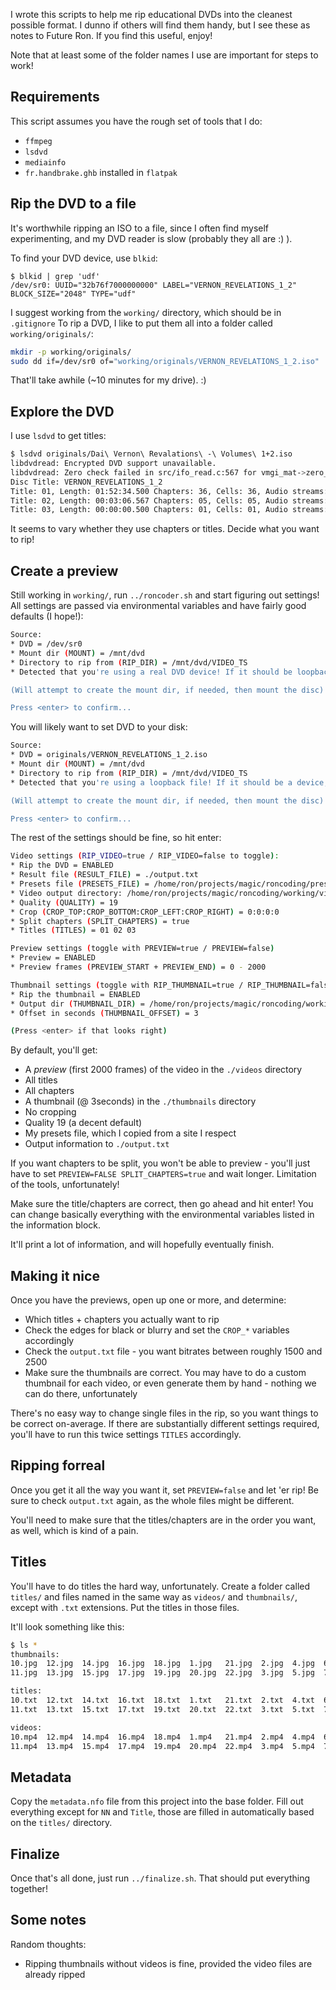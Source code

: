 I wrote this scripts to help me rip educational DVDs into the cleanest possible
format. I dunno if others will find them handy, but I see these as notes to
Future Ron. If you find this useful, enjoy!

Note that at least some of the folder names I use are important for steps to
work!

## Requirements

This script assumes you have the rough set of tools that I do:

* `ffmpeg`
* `lsdvd`
* `mediainfo`
* `fr.handbrake.ghb` installed in `flatpak`

## Rip the DVD to a file

It's worthwhile ripping an ISO to a file, since I often find myself
experimenting, and my DVD reader is slow (probably they all are :) ).

To find your DVD device, use `blkid`:

```
$ blkid | grep 'udf'
/dev/sr0: UUID="32b76f7000000000" LABEL="VERNON_REVELATIONS_1_2" BLOCK_SIZE="2048" TYPE="udf"
```

I suggest working from the `working/` directory, which should be in
`.gitignore` To rip a DVD, I like to put them all into a folder called
`working/originals/`:

```bash
mkdir -p working/originals/
sudo dd if=/dev/sr0 of="working/originals/VERNON_REVELATIONS_1_2.iso"
```

That'll take awhile (~10 minutes for my drive). :)

## Explore the DVD

I use `lsdvd` to get titles:

```sh
$ lsdvd originals/Dai\ Vernon\ Revalations\ -\ Volumes\ 1+2.iso 
libdvdread: Encrypted DVD support unavailable.
libdvdread: Zero check failed in src/ifo_read.c:567 for vmgi_mat->zero_3 : 0x00000000010000000000000000000000000000
Disc Title: VERNON_REVELATIONS_1_2
Title: 01, Length: 01:52:34.500 Chapters: 36, Cells: 36, Audio streams: 01, Subpictures: 01
Title: 02, Length: 00:03:06.567 Chapters: 05, Cells: 05, Audio streams: 01, Subpictures: 01
Title: 03, Length: 00:00:00.500 Chapters: 01, Cells: 01, Audio streams: 01, Subpictures: 01
```

It seems to vary whether they use chapters or titles. Decide what you want to
rip!

## Create a preview

Still working in `working/`, run `../roncoder.sh` and start figuring out
settings! All settings are passed via environmental variables and have fairly
good defaults (I hope!):

```sh
Source:
* DVD = /dev/sr0
* Mount dir (MOUNT) = /mnt/dvd
* Directory to rip from (RIP_DIR) = /mnt/dvd/VIDEO_TS
* Detected that you're using a real DVD device! If it should be loopback, use LOOP='-o loop'

(Will attempt to create the mount dir, if needed, then mount the disc)

Press <enter> to confirm...
```

You will likely want to set DVD to your disk:

```sh
Source:
* DVD = originals/VERNON_REVELATIONS_1_2.iso
* Mount dir (MOUNT) = /mnt/dvd
* Directory to rip from (RIP_DIR) = /mnt/dvd/VIDEO_TS
* Detected that you're using a loopback file! If it should be a device, use LOOP=''

(Will attempt to create the mount dir, if needed, then mount the disc)

Press <enter> to confirm...
```

The rest of the settings should be fine, so hit enter:

```sh
Video settings (RIP_VIDEO=true / RIP_VIDEO=false to toggle):
* Rip the DVD = ENABLED
* Result file (RESULT_FILE) = ./output.txt
* Presets file (PRESETS_FILE) = /home/ron/projects/magic/roncoding/presets.json
* Video output directory: /home/ron/projects/magic/roncoding/working/videos
* Quality (QUALITY) = 19
* Crop (CROP_TOP:CROP_BOTTOM:CROP_LEFT:CROP_RIGHT) = 0:0:0:0
* Split chapters (SPLIT_CHAPTERS) = true
* Titles (TITLES) = 01 02 03 

Preview settings (toggle with PREVIEW=true / PREVIEW=false)
* Preview = ENABLED
* Preview frames (PREVIEW_START + PREVIEW_END) = 0 - 2000

Thumbnail settings (toggle with RIP_THUMBNAIL=true / RIP_THUMBNAIL=false)
* Rip the thumbnail = ENABLED
* Output dir (THUMBNAIL_DIR) = /home/ron/projects/magic/roncoding/working/thumbnails
* Offset in seconds (THUMBNAIL_OFFSET) = 3

(Press <enter> if that looks right)
```

By default, you'll get:

* A *preview* (first 2000 frames) of the video in the `./videos` directory
* All titles
* All chapters
* A thumbnail (@ 3seconds) in the `./thumbnails` directory
* No cropping
* Quality 19 (a decent default)
* My presets file, which I copied from a site I respect
* Output information to `./output.txt`

If you want chapters to be split, you won't be able to preview - you'll just
have to set `PREVIEW=FALSE SPLIT_CHAPTERS=true` and wait longer. Limitation of
the tools, unfortunately!

Make sure the title/chapters are correct, then go ahead and hit enter! You can
change basically everything with the environmental variables listed in the
information block.

It'll print a lot of information, and will hopefully eventually finish.

## Making it nice

Once you have the previews, open up one or more, and determine:

* Which titles + chapters you actually want to rip
* Check the edges for black or blurry and set the `CROP_*` variables accordingly
* Check the `output.txt` file - you want bitrates between roughly 1500 and 2500
* Make sure the thumbnails are correct. You may have to do a custom thumbnail
  for each video, or even generate them by hand - nothing we can do there,
  unfortunately

There's no easy way to change single files in the rip, so you want things to be
correct on-average. If there are substantially different settings required,
you'll have to run this twice settings `TITLES` accordingly.

## Ripping forreal

Once you get it all the way you want it, set `PREVIEW=false` and let 'er rip!
Be sure to check `output.txt` again, as the whole files might be different.

You'll need to make sure that the titles/chapters are in the order you want, as
well, which is kind of a pain.

## Titles

You'll have to do titles the hard way, unfortunately. Create a folder called
`titles/` and files named in the same way as `videos/` and `thumbnails/`,
except with `.txt` extensions. Put the titles in those files.

It'll look something like this:

```bash
$ ls *
thumbnails:
10.jpg  12.jpg  14.jpg  16.jpg  18.jpg  1.jpg   21.jpg  2.jpg  4.jpg  6.jpg  8.jpg
11.jpg  13.jpg  15.jpg  17.jpg  19.jpg  20.jpg  22.jpg  3.jpg  5.jpg  7.jpg  9.jpg

titles:
10.txt  12.txt  14.txt  16.txt  18.txt  1.txt   21.txt  2.txt  4.txt  6.txt  8.txt
11.txt  13.txt  15.txt  17.txt  19.txt  20.txt  22.txt  3.txt  5.txt  7.txt  9.txt

videos:
10.mp4  12.mp4  14.mp4  16.mp4  18.mp4  1.mp4   21.mp4  2.mp4  4.mp4  6.mp4  8.mp4
11.mp4  13.mp4  15.mp4  17.mp4  19.mp4  20.mp4  22.mp4  3.mp4  5.mp4  7.mp4  9.mp4
```

## Metadata

Copy the `metadata.nfo` file from this project into the base folder. Fill out
everything except for `NN` and `Title`, those are filled in automatically based
on the `titles/` directory.

## Finalize

Once that's all done, just run `../finalize.sh`. That should put everything
together!

## Some notes

Random thoughts:

* Ripping thumbnails without videos is fine, provided the video files are
  already ripped
